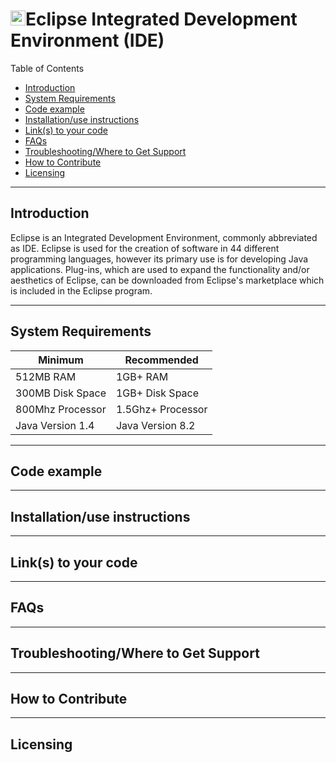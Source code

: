 # <img src="https://cdn.freebiesupply.com/logos/large/2x/eclipse-11-logo-png-transparent.png" width="24" height="24">Eclipse Integrated Development Environment (IDE)

Table of Contents
- [Introduction](#introduction)
- [System Requirements](#equipment)
- [Code example](#examples)
- [Installation/use instructions](#installation)
- [Link(s) to your code](#myCode)
- [FAQs](#faq)
- [Troubleshooting/Where to Get Support](#support)
- [How to Contribute](#contribute)
- [Licensing](#licensing)

---

## Introduction <a name ="introduction"></a>

Eclipse is an Integrated Development Environment, commonly abbreviated as IDE. Eclipse is used for the creation of software in 44 different programming languages, however its primary use is for developing Java applications. Plug-ins, which are used to expand the functionality and/or aesthetics of Eclipse, can be downloaded from Eclipse's marketplace which is included in the Eclipse program. 

---

## System Requirements<a name ="equipment"></a>

| Minimum | Recommended |
|---------|-------------|
|512MB RAM|1GB+ RAM     |
|300MB Disk Space|1GB+ Disk Space|
|800Mhz Processor|1.5Ghz+ Processor|
|Java Version 1.4|Java Version 8.2|

---

## Code example<a name ="examples"></a>

---

## Installation/use instructions<a name ="installation"></a>

---

## Link(s) to your code<a name ="myCode"></a>

---

## FAQs<a name ="faq"></a>

---

## Troubleshooting/Where to Get Support<a name ="support"></a>

---

## How to Contribute<a name ="contribute"></a>

---

## Licensing<a name ="licensing"></a>